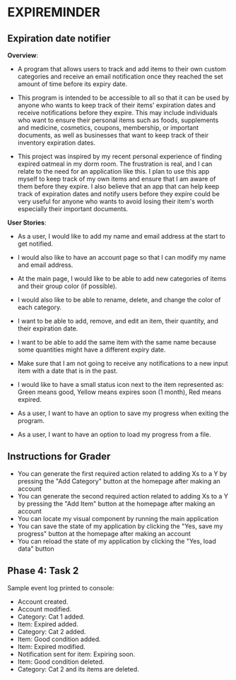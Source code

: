 # EXPIREMINDER

## Expiration date notifier

**Overview**:
- A program that allows users to track and add items to their own custom categories
  and receive an email notification once they reached the set amount of time before its expiry date.

- This program is intended to be accessible to all so that it can be used by anyone who wants to keep track of their 
items' expiration dates and receive notifications before they expire. This may include individuals who want to ensure 
their personal items such as foods, supplements and medicine, cosmetics, coupons, membership, or important documents, 
as well as businesses that want to keep track of their inventory expiration dates.

- This project was inspired by my recent personal experience of finding expired oatmeal in my dorm room.
The frustration is real, and I can relate to the need for an application like this. 
I plan to use this app myself to keep track of my own items and ensure that I am aware of them before they expire.
I also believe that an app that can help keep track of expiration dates and notify users before they expire could be 
very useful for anyone who wants to avoid losing their item's worth especially their important documents.

**User Stories**:
- As a user, I would like to add my name and email address at the start to get notified.
- I would also like to have an account page so that I can modify my name and email address.
- At the main page, I would like to be able to add new categories of items and their group color (if possible).
- I would also like to be able to rename, delete, and change the color of each category.
- I want to be able to add, remove, and edit an item, their quantity, and their expiration date.
- I want to be able to add the same item with the same name because some quantities might have a different expiry date.
- Make sure that I am not going to receive any notifications to a new input item with a date that is in the past.
- I would like to have a small status icon next to the item represented as: Green means good, 
Yellow means expires soon (1 month), Red means expired.

- As a user, I want to have an option to save my progress when exiting the program.
- As a user, I want to have an option to load my progress from a file.

## Instructions for Grader

- You can generate the first required action related to adding Xs to a Y by pressing the "Add Category" button at the homepage after making an account
- You can generate the second required action related to adding Xs to a Y by pressing the "Add Item" button at the homepage after making an account
- You can locate my visual component by running the main application
- You can save the state of my application by clicking the "Yes, save my progress" button at the homepage after making an account
- You can reload the state of my application by clicking the "Yes, load data" button

## Phase 4: Task 2
Sample event log printed to console:
  - Account created.
  - Account modified.
  - Category: Cat 1 added.
  - Item: Expired added.
  - Category: Cat 2 added.
  - Item: Good condition added.
  - Item: Expired modified.
  - Notification sent for item: Expiring soon.
  - Item: Good condition deleted.
  - Category: Cat 2 and its items are deleted.
